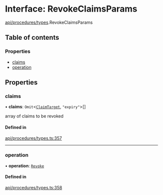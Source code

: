 # Interface: RevokeClaimsParams

[api/procedures/types](../wiki/api.procedures.types).RevokeClaimsParams

## Table of contents

### Properties

- [claims](../wiki/api.procedures.types.RevokeClaimsParams#claims)
- [operation](../wiki/api.procedures.types.RevokeClaimsParams#operation)

## Properties

### claims

• **claims**: `Omit`<[`ClaimTarget`](../wiki/types.ClaimTarget), ``"expiry"``\>[]

array of claims to be revoked

#### Defined in

[api/procedures/types.ts:357](https://github.com/PolymeshAssociation/polymesh-sdk/blob/339b7503/src/api/procedures/types.ts#L357)

___

### operation

• **operation**: [`Revoke`](../wiki/api.procedures.types.ClaimOperation#revoke)

#### Defined in

[api/procedures/types.ts:358](https://github.com/PolymeshAssociation/polymesh-sdk/blob/339b7503/src/api/procedures/types.ts#L358)

